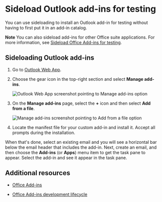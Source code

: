 
# Sideload Outlook add-ins for testing

You can use sideloading to install an Outlook add-in for testing without having to first put it in an add-in catalog.

 **Note**  You can also sideload add-ins for other Office suite applications. For more information, see [Sideload Office Add-ins for testing](sideload-office-add-ins-for-testing.md).


## Sideloading Outlook add-ins


1. Go to [Outlook Web App](https://outlook.office365.com).
    
2. Choose the gear icon in the top-right section and select  **Manage add-ins**.
    
    ![Outlook Web App screenshot pointing to Manage add-ins option](images/cd83b62e-94e7-4010-ad49-150fcc0a3dd4.PNG)

3. On the  **Manage add-ins** page, select the **+** icon and then select **Add from a file**.
    
    ![Manage add-ins screenshot pointing to Add from a file option](images/c0161290-c65a-45d2-9fc7-b54283e13e6f.PNG)

4. Locate the manifest file for your custom add-in and install it. Accept all prompts during the installation.
    
When that's done, select an existing email and you will see a horizontal bar below the email header that includes the add-in. Next, create an email, and then choose the  **Add-ins** (or **Apps**) menu item to get the task pane to appear. Select the add-in and see it appear in the task pane.



## Additional resources
<a name="bk_addresources"> </a>


- [Office Add-ins](http://msdn.microsoft.com/library/1e123201-6e70-45c1-a48c-d5b955896ddb%28Office.15%29.aspx)
    
- [Office Add-ins development lifecycle](http://msdn.microsoft.com/library/c35b4b2b-7869-4501-9f10-888c8e74c98c%28Office.15%29.aspx)
    

